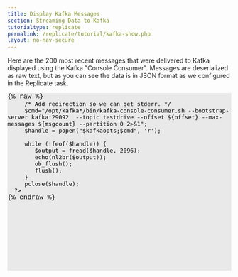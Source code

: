 ```yaml
---
title: Display Kafka Messages
section: Streaming Data to Kafka
tutorialtype: replicate
permalink: /replicate/tutorial/kafka-show.php
layout: no-nav-secure
---
```


Here are the 200 most recent messages that were delivered to Kafka displayed using 
the Kafka "Console Consumer". Messages are deserialized as raw text, but as you can 
see the data is in JSON format as we configured in the Replicate task.


<td>
   <div style="height:400px; background-color: #e9e9e9; overflow:auto; color:black; font-size:15px; font-family:'Courier New',monospace">
{% raw %}
<div markdown="0">
      <?php
         $kafkaopts="export KAFKA_OPTS='-XX:-AssumeMP'";
         $cmd="/opt/kafka*/bin/kafka-run-class.sh kafka.tools.GetOffsetShell --broker-list kafka:29092 --topic testdrive";
         $msgcount=200;
         $offset=exec("$kafkaopts; $cmd");
         $offset=substr($offset, strrpos($offset, ':')+1);
         $offset=$offset-$msgcount;

         /* Add redirection so we can get stderr. */
         $cmd="/opt/kafka*/bin/kafka-console-consumer.sh --bootstrap-server kafka:29092  --topic testdrive --offset ${offset} --max-messages ${msgcount} --partition 0 2>&1";
         $handle = popen("$kafkaopts;$cmd", 'r');

         while (!feof($handle)) {
            $output = fread($handle, 2096);
            echo(nl2br($output));
            ob_flush();
            flush();
         }
         pclose($handle);
      ?>
</div>
{% endraw %}
   </div>
</td>
<br>

